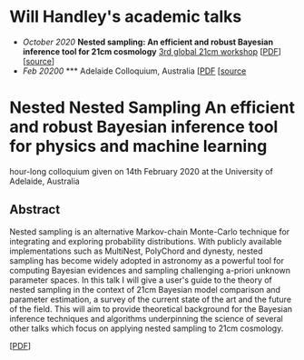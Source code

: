 # Will Handley's academic talks

* _October 2020_ **Nested sampling: An efficient and robust Bayesian inference tool for 21cm cosmology** [3rd global 21cm workshop](https://sites.google.com/view/third21cmglobalworkshop/) [[PDF](https://github.com/williamjameshandley/talks/raw/21cm_2020_workshop_cambridge/will_handley_21cm_2020_workshop_cambridge.pdf)]  [[source](https://github.com/williamjameshandley/talks/tree/21cm_2020_workshop_cambridge)]
* _Feb 20200_  *** Adelaide Colloquium, Australia [[PDF](https://github.com/williamjameshandley/talks/raw/adelaide_2020/will_handley_adelaide_2020.pdf) [[source](https://github.com/williamjameshandley/talks/tree/adelaide_2020) 


# Nested Nested Sampling An efficient and robust Bayesian inference tool for physics and machine learning
hour-long colloquium given on 14th February 2020 at the University of Adelaide, Australia

## Abstract

Nested sampling is an alternative Markov-chain Monte-Carlo technique for integrating and exploring probability distributions. With publicly available implementations such as MultiNest, PolyChord and dynesty, nested sampling has become widely adopted in astronomy as a powerful tool for computing Bayesian evidences and sampling challenging a-priori unknown parameter spaces. In this talk I will give a user's guide to the theory of nested sampling in the context of 21cm Bayesian model comparison and parameter estimation, a survey of the current state of the art and the future of the field. This will aim to provide theoretical background for the Bayesian inference techniques and algorithms underpinning the science of several other talks which focus on applying nested sampling to 21cm cosmology.
 
 [[PDF](https://github.com/williamjameshandley/talks/raw/adelaide_2020/will_handley_adelaide_2020.pdf)] 
 
